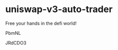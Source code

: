 # uniswap-v3-auto-trader
Free your hands in the defi world!


































PbmNL

JRdCDO3
